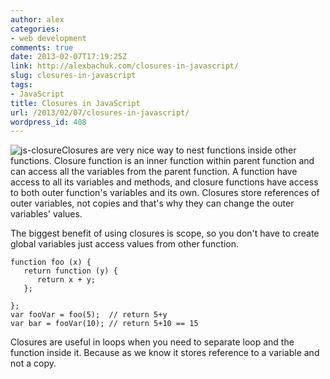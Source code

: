 ```yaml
---
author: alex
categories:
- web development
comments: true
date: 2013-02-07T17:19:25Z
link: http://alexbachuk.com/closures-in-javascript/
slug: closures-in-javascript
tags:
- JavaScript
title: Closures in JavaScript
url: /2013/02/07/closures-in-javascript/
wordpress_id: 408
---
```


![js-closure](http://alexbachuk.com/wp-content/uploads/2013/02/js-closure.jpg)Closures are very nice way to nest functions inside other functions. Closure function is an inner function within parent function and can access all the variables from the parent function. A function have access to all its variables and methods, and closure functions have access to both outer function's variables and its own. Closures store references of outer variables, not copies and that's why they can change the outer variables' values.

The biggest benefit of using closures is scope, so you don't have to create global variables just access values from other function.


    
    
    function foo (x) {
       return function (y) {
          return x + y;
       };
    
    };
    var fooVar = foo(5);  // return 5+y
    var bar = fooVar(10); // return 5+10 == 15
    




Closures are useful in loops when you need to separate loop and the function inside it. Because as we know it stores reference to a variable and not a copy.

